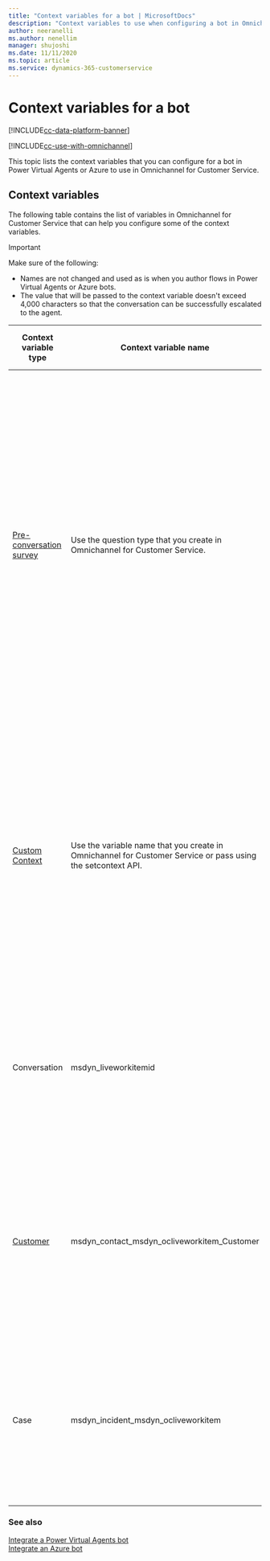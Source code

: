 ```yaml
---
title: "Context variables for a bot | MicrosoftDocs"
description: "Context variables to use when configuring a bot in Omnichannel for Customer Service."
author: neeranelli
ms.author: nenellim
manager: shujoshi
ms.date: 11/11/2020 
ms.topic: article
ms.service: dynamics-365-customerservice
---
```


# Context variables for a bot

[!INCLUDE[cc-data-platform-banner](../../includes/cc-data-platform-banner.md)]

[!INCLUDE[cc-use-with-omnichannel](../../includes/cc-use-with-omnichannel.md)]

This topic lists the context variables that you can configure for a bot in Power Virtual Agents or Azure to use in Omnichannel for Customer Service.

## Context variables

The following table contains the list of variables in Omnichannel for Customer Service that can help you configure some of the context variables.

> [!IMPORTANT]
> Make sure of the following:
> - Names are not changed and used as is when you author flows in Power Virtual Agents or Azure bots.
> - The value that will be passed to the context variable doesn't exceed 4,000 characters so that the conversation can be successfully escalated to the agent.

| Context variable type | Context variable name | Description | How to map in Power Virtual Agents | How to map in Azure |
|-----|-----|-------|-------|-----|
| [Pre-conversation survey](configure-pre-chat-survey.md) | Use the question type that you create in Omnichannel for Customer Service. | The context variables for pre-conversation answers store the customer answers for questions in the pre-conversation survey. | Use the following information to map the question type variable in Omnichannel for Customer Service with the variable type in Power Virtual Agents:<br><ul><li> **Single line:** User’s entire response</li>**Multiple lines:** User's entire response<li>**Option set:** User's entire response</li><li>**User Consent:** Boolean</li></ul> |Use the following information to map the question type variable in Omnichannel for Customer Service with the variable type in Azure:<br><ul><li> **Single line:** String</li>**Multiple lines:** String<li>**Option set:** String</li><li>**User Consent:** Boolean</li></ul>|
| [Custom Context](../developer/how-to/send-context-starting-chat.md) | Use the variable name that you create in Omnichannel for Customer Service or pass using the setcontext API. | These are custom context variables that can be created and passed through the Livechat SDK. | Use the following information to map the custom context variable in Omnichannel for Customer Service with the variable type in Power Virtual Agents: <br><ul><li>**String:** User's entire response</li><li>**Boolean:** Boolean</li><li>**Number, Floating Number:** Number</li></ul> |Use the following information to map the custom context variable in Omnichannel for Customer Service with the variable type in Azure: <br><ul><li>**String:** String</li><li>**Boolean:** Boolean</li><li>**Number, Floating Number:** Number</li></ul>|
| Conversation | msdyn_liveworkitemid | Use the context variable that contains the conversation ID for the ongoing conversation and can fetch and perform operations on the record in Common Data Service. | Parse the JSON to extract the Conversation ID. |Parse the JSON to extract the Conversation ID.|
|[Customer](record-identification-rule.md) |msdyn_contact_msdyn_ocliveworkitem_Customer| Use this context variable that contains the record ID for the customer (contact or account) record that is linked to the conversation. When you set this variable, the customer will be linked to the conversation post flush.| Parse the JSON to extract the record ID. |Parse the JSON to extract the record ID.|
| Case | msdyn_incident_msdyn_ocliveworkitem | Use this context variable that contains the record ID for the case record linked to the conversation. When you set this variable, the case will be linked to the conversation post flush.|Parse the JSON to extract the record ID. |Parse the JSON to extract the record ID.|
|||||

### See also

[Integrate a Power Virtual Agents bot](configure-bot-virtual-agent.md)  
[Integrate an Azure bot](configure-bot.md)  
